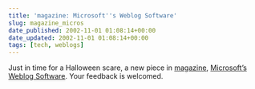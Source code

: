 ```yaml
---
title: 'magazine: Microsoft''s Weblog Software'
slug: magazine_micros
date_published: 2002-11-01 01:08:14+00:00
date_updated: 2002-11-01 01:08:14+00:00
tags: [tech, weblogs]
---
```

Just in time for a Halloween scare, a new piece in [magazine](/magazine/), [Microsoft’s Weblog Software](/2002/10/microsofts-webl.html). Your feedback is welcomed.
